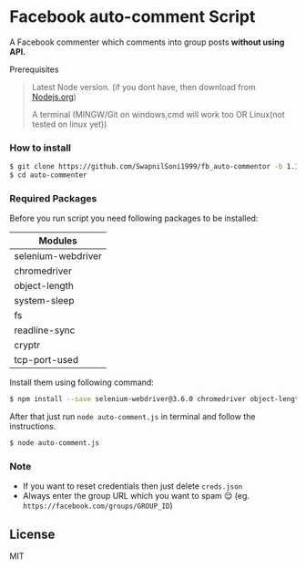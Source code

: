 # Facebook auto-comment Script
A Facebook commenter which comments into group posts **without using API.**

Prerequisites
> Latest Node version. (if you dont have, then download from [Nodejs.org](https://nodejs.org/))
>
> A terminal (MINGW/Git on windows,cmd will work too OR Linux(not tested on linux yet))


### How to install

```sh
$ git clone https://github.com/SwapnilSoni1999/fb_auto-commentor -b 1.1-js auto-commenter
$ cd auto-commenter
```

### Required Packages

Before you run script you need following packages to be installed:

| Modules | 
| ------ | 
| selenium-webdriver |
| chromedriver |
| object-length |
| system-sleep |
| fs |
| readline-sync |
| cryptr |
| tcp-port-used |

Install them using following command: 
```sh
$ npm install --save selenium-webdriver@3.6.0 chromedriver object-length system-sleep fs readline-sync cryptr
```
After that just run `node auto-comment.js` in terminal and follow the instructions.
```sh
$ node auto-comment.js
```

### Note
- If you want to reset credentials then just delete `creds.json`
- Always enter the group URL which you want to spam :relieved:
  (eg. `https://facebook.com/groups/GROUP_ID`)

License
----

MIT
